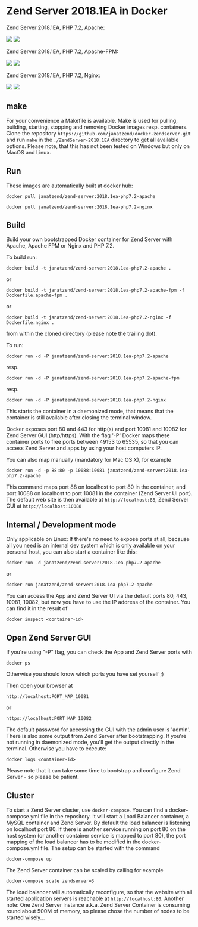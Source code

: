 Zend Server 2018.1EA in Docker
============================================
Zend Server 2018.1EA, PHP 7.2, Apache:

[![](https://images.microbadger.com/badges/version/janatzend/zend-server:2018.1ea-php7.2-apache.svg)](https://microbadger.com/images/janatzend/zend-server:2018.1ea-php7.2-apache "Zend Server 2018.1EA, PHP 7.2, Apache") [![](https://images.microbadger.com/badges/image/janatzend/zend-server:2018.1ea-php7.2-apache.svg)](https://microbadger.com/images/janatzend/zend-server:2018.1ea-php7.2-apache "Zend Server 2018.1EA, PHP 7.2, Apache")

Zend Server 2018.1EA, PHP 7.2, Apache-FPM:

[![](https://images.microbadger.com/badges/version/janatzend/zend-server:2018.1ea-php7.2-apache-fpm.svg)](https://microbadger.com/images/janatzend/zend-server:2018.1ea-php7.2-apache-fpm "Zend Server 2018.1EA, PHP 7.2, Apache-FPM") [![](https://images.microbadger.com/badges/image/janatzend/zend-server:2018.1ea-php7.2-apache-fpm.svg)](https://microbadger.com/images/janatzend/zend-server:2018.1ea-php7.2-apache-fpm "Zend Server 2018.1EA, PHP 7.2, Apache-FPM")

Zend Server 2018.1EA, PHP 7.2, Nginx:

[![](https://images.microbadger.com/badges/version/janatzend/zend-server:2018.1ea-php7.2-nginx.svg)](https://microbadger.com/images/janatzend/zend-server:2018.1ea-php7.2-nginx "Zend Server 2018.1EA, PHP 7.2, Nginx") [![](https://images.microbadger.com/badges/image/janatzend/zend-server:2018.1ea-php7.2-nginx.svg)](https://microbadger.com/images/janatzend/zend-server:2018.1ea-php7.2-nginx "Zend Server 2018.1EA, PHP 7.2, Nginx")

make
----
For your convenience a Makefile is available. Make is used for pulling, building, starting, stopping and removing Docker images resp. containers. Clone the repository ```https://github.com/janatzend/docker-zendserver.git``` and run ```make``` in the ```./ZendServer-2018.1EA``` directory to get all available options. Please note, that this has not been tested on Windows but only on MacOS and Linux.


Run
---
These images are automatically built at docker hub:
```
docker pull janatzend/zend-server:2018.1ea-php7.2-apache
```
```
docker pull janatzend/zend-server:2018.1ea-php7.2-nginx
```

Build
-----
Build your own bootstrapped Docker container for Zend Server with Apache, Apache FPM or Nginx and PHP 7.2.

To build run:
```
docker build -t janatzend/zend-server:2018.1ea-php7.2-apache .
```
or
```
docker build -t janatzend/zend-server:2018.1ea-php7.2-apache-fpm -f Dockerfile.apache-fpm .
```
or
```
docker build -t janatzend/zend-server:2018.1ea-php7.2-nginx -f Dockerfile.nginx .
```
from within the cloned directory (please note the trailing dot).

To run:
```
docker run -d -P janatzend/zend-server:2018.1ea-php7.2-apache
```
resp.
```
docker run -d -P janatzend/zend-server:2018.1ea-php7.2-apache-fpm
```
resp.
```
docker run -d -P janatzend/zend-server:2018.1ea-php7.2-nginx
```
This starts the container in a daemonized mode, that means that the container is still available after closing the terminal window.

Docker exposes port 80 and 443 for http(s) and port 10081 and 10082 for Zend Server GUI (http/https). With the flag '-P' Docker maps these container ports to free ports between 49153 to 65535, so that you can access Zend Server and apps by using your host computers IP.

You can also map manually (mandatory for Mac OS X), for example
```
docker run -d -p 88:80 -p 10088:10081 janatzend/zend-server:2018.1ea-php7.2-apache
```
This command maps port 88 on localhost to port 80 in the container, and port 10088 on localhost to port 10081 in the container (Zend Server UI port). The default web site is then available at ```http://localhost:88```, Zend Server GUI at ```http://localhost:10088```

Internal / Development mode
---------------------------
Only applicable on Linux: If there's no need to expose ports at all, because all you need is an internal dev system which is only available on your personal host, you can also start a container like this:
```
docker run -d janatzend/zend-server:2018.1ea-php7.2-apache
```
or
```
docker run janatzend/zend-server:2018.1ea-php7.2-apache
```
You can access the App and Zend Server UI via the default ports 80, 443, 10081, 10082, but now you have to use the IP address of the container. You can find it in the result of
```
docker inspect <container-id>
```

Open Zend Server GUI
-----
If you're using "-P" flag, you can check the App and Zend Server ports with
```
docker ps
```
Otherwise you should know which ports you have set yourself ;)

Then open your browser at
```
http://localhost:PORT_MAP_10081
```
or
```
https://localhost:PORT_MAP_10082
```
The default password for accessing the GUI with the admin user is 'admin'.
There is also some output from Zend Server after bootstrapping. If you're not running in daemonized mode, you'll get the output directly in the terminal. Otherwise you have to execute:
```
docker logs <container-id>
```
Please note that it can take some time to bootstrap and configure Zend Server - so please be patient.

Cluster
-------
To start a Zend Server cluster, use `docker-compose`. You can find a docker-compose.yml file in the repository. It will start a Load Balancer container, a MySQL container and Zend Server.
By default the load balancer is listening on localhost port 80. If there is another service running on port 80 on the host system (or another container service is mapped to port 80), the port mapping of the load balancer has to be modified in the docker-compose.yml file.
The setup can be started with the command
```
docker-compose up
```
The Zend Server container can be scaled by calling for example
```
docker-compose scale zendserver=3
```
The load balancer will automatically reconfigure, so that the website with all started application servers is reachable at `http://localhost:80`.
Another note: One Zend Server instance a.k.a. Zend Server Container is consuming round about 500M of memory, so please chose the number of nodes to be started wisely...
